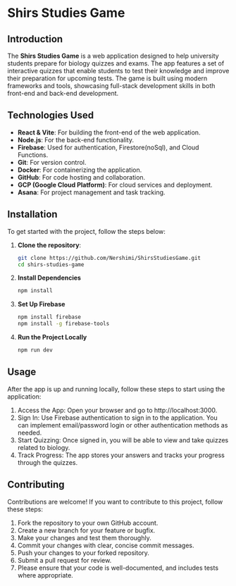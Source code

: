 # Shirs Studies Game

## Introduction

The **Shirs Studies Game** is a web application designed to help university students prepare for biology quizzes and exams. The app features a set of interactive quizzes that enable students to test their knowledge and improve their preparation for upcoming tests. The game is built using modern frameworks and tools, showcasing full-stack development skills in both front-end and back-end development.

## Technologies Used

- **React & Vite**: For building the front-end of the web application.
- **Node.js**: For the back-end functionality.
- **Firebase**: Used for authentication, Firestore(noSql), and Cloud Functions.
- **Git**: For version control.
- **Docker**: For containerizing the application.
- **GitHub**: For code hosting and collaboration.
- **GCP (Google Cloud Platform)**: For cloud services and deployment.
- **Asana**: For project management and task tracking.

## Installation

To get started with the project, follow the steps below:

1. **Clone the repository**:
   ```bash
   git clone https://github.com/Nershimi/ShirsStudiesGame.git
   cd shirs-studies-game
   ```
2. **Install Dependencies**
   ```bash
   npm install
   ```
3. **Set Up Firebase**

   ```bash
   npm install firebase
   npm install -g firebase-tools

   ```

4. **Run the Project Locally**
   ```bash
   npm run dev
   ```

## Usage

After the app is up and running locally, follow these steps to start using the application:

1. Access the App: Open your browser and go to http://localhost:3000.
2. Sign In: Use Firebase authentication to sign in to the application. You can implement email/password login or other authentication methods as needed.
3. Start Quizzing: Once signed in, you will be able to view and take quizzes related to biology.
4. Track Progress: The app stores your answers and tracks your progress through the quizzes.

## Contributing

Contributions are welcome! If you want to contribute to this project, follow these steps:

1. Fork the repository to your own GitHub account.
2. Create a new branch for your feature or bugfix.
3. Make your changes and test them thoroughly.
4. Commit your changes with clear, concise commit messages.
5. Push your changes to your forked repository.
6. Submit a pull request for review.
7. Please ensure that your code is well-documented, and includes tests where appropriate.
